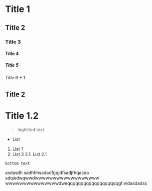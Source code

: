 # Title 1
## Title 2
### Title 3
#### Title 4
##### Title 5
###### Title 6 + 1
## Title 2
# Title 1.2

>highlited text

 - List

1. List 1
2. LIst 2
	2.1. List 2.1



```title
bottom text
```

asdasdh sadhhhsadadfgqjdfsadjfhqasda sdqwdwqwwdwwwwwwwwwwwwwwwwww wwwwwwwwwwwwwwwdweqqqqqqqqqqqqqqqqqqqgf wdasdadss
